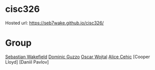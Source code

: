 # cisc326

Hosted url: https://seb7wake.github.io/cisc326/

# Group
[Sebastian Wakefield](https://github.com/seb7wake)
[Dominic Guzzo](https://github.com/18dpg3)
[Oscar Wojtal](https://github.com/oscarWoj)
[Alice Cehic](https://github.com/Alice667)
[Cooper Lloyd]
[Daniil Pavlov]

